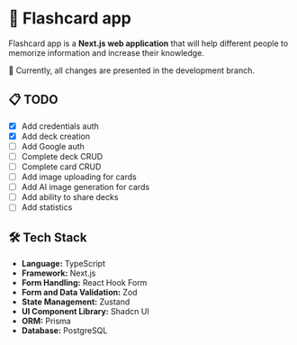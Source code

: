 # 🧠 Flashcard app

Flashcard app is a **Next.js web application** that will help different people to memorize information and increase their knowledge.

🚧 Currently, all changes are presented in the development branch.

## 📋 TODO

- [x] Add credentials auth
- [x] Add deck creation
- [ ] Add Google auth
- [ ] Complete deck CRUD
- [ ] Complete card CRUD
- [ ] Add image uploading for cards
- [ ] Add AI image generation for cards
- [ ] Add ability to share decks
- [ ] Add statistics

## 🛠️ Tech Stack

- **Language:** TypeScript
- **Framework:** Next.js
- **Form Handling:** React Hook Form
- **Form and Data Validation:** Zod
- **State Management:** Zustand
- **UI Component Library:** Shadcn UI
- **ORM:** Prisma
- **Database:** PostgreSQL
